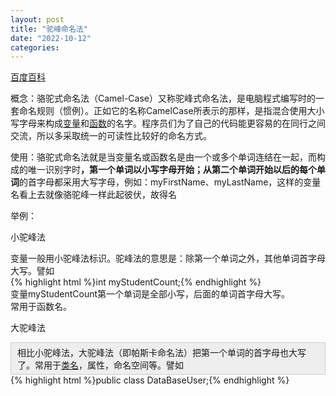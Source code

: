 ```yaml
---
layout: post
title: "驼峰命名法"
date: "2022-10-12"
categories: 
---
```

<p><a href="https://baike.baidu.com/item/%E9%A9%BC%E5%B3%B0%E5%91%BD%E5%90%8D%E6%B3%95/7560610">百度百科</a></p>
<p>概念：骆驼式命名法（Camel-Case）又称驼峰式命名法，是电脑程式编写时的一套命名规则（惯例）。正如它的名称CamelCase所表示的那样，是指混合使用大小写字母来构成<a data-lemmaid="3956968" data-log="summary" href="https://baike.baidu.com/item/%E5%8F%98%E9%87%8F/3956968?fromModule=lemma_inlink" target="_blank">变量</a>和<a data-lemmaid="301912" data-log="summary" href="https://baike.baidu.com/item/%E5%87%BD%E6%95%B0/301912?fromModule=lemma_inlink" target="_blank">函数</a>的名字。程序员们为了自己的代码能更容易的在同行之间交流，所以多采取统一的可读性比较好的命名方式。</p>
<p>使用：骆驼式命名法就是当变量名或函数名是由一个或多个单词连结在一起，而构成的唯一识别字时<b>，第一个单词以小写字母开始；从第二个单词开始以后的每个单词</b>的首字母都采用大写字母，例如：myFirstName、myLastName，这样的变量名看上去就像骆驼峰一样此起彼伏，故得名</p>
<p>举例：</p>
<div class="para-title level-3  " data-index="2_1" data-pid="12" label-module="para-title">
<p class="title-text">小驼峰法</p>
</div>
<div class="para" data-pid="13" label-module="para">变量一般用小驼峰法标识。驼峰法的意思是：除第一个单词之外，其他单词首字母大写。譬如</div>
{% highlight html %}int myStudentCount;{% endhighlight %}
<div class="para" data-pid="15" label-module="para">变量myStudentCount第一个单词是全部小写，后面的单词首字母大写。</div>
<div class="para" data-pid="16" label-module="para">常用于函数名。</div>
<div class="para-title level-3  " data-index="2_2" data-pid="17" label-module="para-title">
<p class="title-text">大驼峰法</p>
</div>
<div class="para" data-pid="18" label-module="para" style="background:#eeeeee;border:1px solid #cccccc;padding:5px 10px;">相比小驼峰法，大驼峰法（即帕斯卡命名法）把第一个单词的首字母也大写了。常用于<a data-log="text" href="https://baike.baidu.com/item/%E7%B1%BB%E5%90%8D?fromModule=lemma_inlink" target="_blank">类名</a>，属性，命名空间等。譬如</div>
{% highlight html %}public class DataBaseUser;{% endhighlight %}

